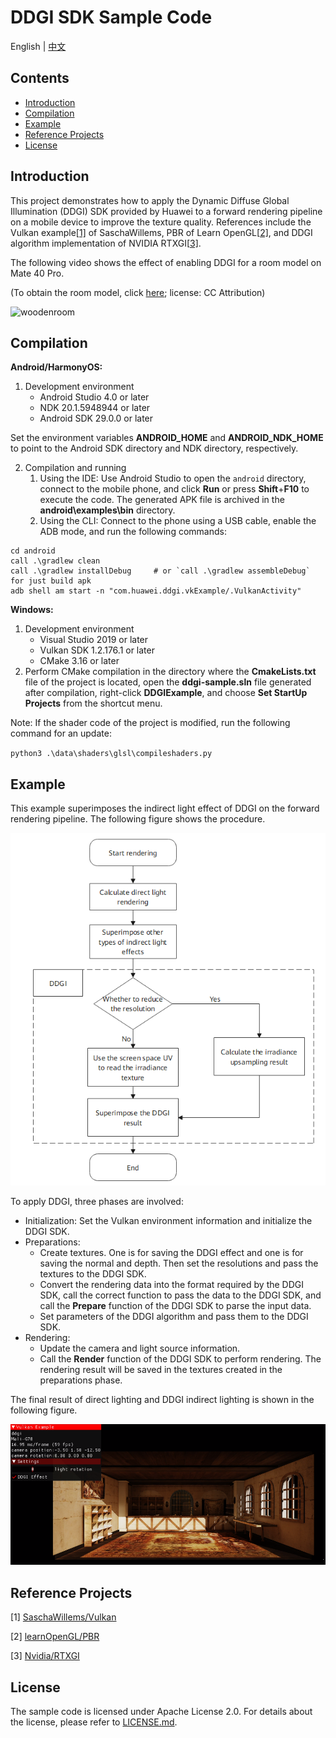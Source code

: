 # DDGI SDK Sample Code
English | [中文](README_ZH.md)

## Contents

 * [Introduction](#Introduction)
 * [Compilation](#Compilation)
 * [Example](#Example)
 * [Reference Projects](#Reference-Projects)
 * [License](#License)

## Introduction

This project demonstrates how to apply the Dynamic Diffuse Global Illumination (DDGI) SDK provided by Huawei to a forward rendering pipeline on a mobile device to improve the texture quality. References include the Vulkan example[[1\]](https://github.com/SaschaWillems/Vulkan) of SaschaWillems, PBR of Learn OpenGL[[2\]](https://learnopengl.com/PBR/Theory), and DDGI algorithm implementation of NVIDIA RTXGI[[3\]](https://github.com/NVIDIAGameWorks/RTXGI).

The following video shows the effect of enabling DDGI for a room model on Mate 40 Pro.

(To obtain the room model, click [here](https://sketchfab.com/3d-models/room-266d02119c494b4cbaf759d774df8494); license: CC Attribution)

![woodenroom](assets/woodenroom.gif)

## Compilation

**Android/HarmonyOS:**

1. Development environment
   - Android Studio 4.0 or later
   - NDK 20.1.5948944 or later
   - Android SDK 29.0.0 or later

Set the environment variables **ANDROID_HOME** and **ANDROID_NDK_HOME** to point to the Android SDK directory and NDK directory, respectively.

2. Compilation and running
   1. Using the IDE: Use Android Studio to open the `android` directory, connect to the mobile phone, and click **Run** or press **Shift**+**F10** to execute the code. The generated APK file is archived in the **android\examples\bin** directory.
   2. Using the CLI: Connect to the phone using a USB cable, enable the ADB mode, and run the following commands:

```
cd android
call .\gradlew clean
call .\gradlew installDebug 	# or `call .\gradlew assembleDebug` for just build apk
adb shell am start -n "com.huawei.ddgi.vkExample/.VulkanActivity"
```

**Windows:**

1. Development environment
   - Visual Studio 2019 or later
   - Vulkan SDK 1.2.176.1 or later
   - CMake 3.16 or later
2. Perform CMake compilation in the directory where the **CmakeLists.txt** file of the project is located, open the **ddgi-sample.sln** file generated after compilation, right-click **DDGIExample**, and choose **Set StartUp Projects** from the shortcut menu.

Note: If the shader code of the project is modified, run the following command for an update:

`python3 .\data\shaders\glsl\compileshaders.py`

## Example

This example superimposes the indirect light effect of DDGI on the forward rendering pipeline. The following figure shows the procedure.

![DDGI](assets/DDGI-1655281049240.png)

To apply DDGI, three phases are involved:

- Initialization: Set the Vulkan environment information and initialize the DDGI SDK.
- Preparations:
  - Create textures. One is for saving the DDGI effect and one is for saving the normal and depth. Then set the resolutions and pass the textures to the DDGI SDK.
  - Convert the rendering data into the format required by the DDGI SDK, call the correct function to pass the data to the DDGI SDK, and call the **Prepare** function of the DDGI SDK to parse the input data.
  - Set parameters of the DDGI algorithm and pass them to the DDGI SDK.
- Rendering:
  - Update the camera and light source information.
  - Call the **Render** function of the DDGI SDK to perform rendering. The rendering result will be saved in the textures created in the preparations phase.

The final result of direct lighting and DDGI indirect lighting is shown in the following figure.

![1655281011338](assets/1655281011338.png)

## Reference Projects

[1] [SaschaWillems/Vulkan](<https://github.com/SaschaWillems/Vulkan>)

[2] [learnOpenGL/PBR](https://learnopengl.com/PBR/Theory)

[3] [Nvidia/RTXGI](https://github.com/NVIDIAGameWorks/RTXGI)

## License

The sample code is licensed under Apache License 2.0. For details about the license, please refer to [LICENSE.md](https://github.com/HMS-Core/hms-scene-DDGI-demo/blob/main/LICENSE).
